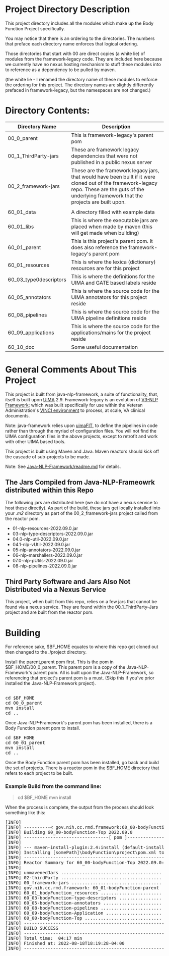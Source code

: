 # Project Directory Description

This project directory includes all the modules which make up the Body Function Project specifically.

You may notice that there is an ordering to the directories.  The numbers that preface each directory name enforces that logical ordering. 

Those directories that start with 00 are direct copies (a white lie) of modules from the framework-legacy code.  They are included here because we currently have no nexus hosting mechanism to stuff these modules into to reference as a dependency to be pulled by maven.  

(the white lie - I renamed the directory name of these modules to enforce the ordering for this project.  The directory names are slightly differently prefaced in framework-legacy, but the namespaces are not changed.)

# Directory Contents:

 | Directory Name     | Description |
 | ------------------ | ----------- |
 |00_0_parent         | This is framework-legacy's parent pom                                                    |
 |00_1_ThirdParty-jars| These are framework legacy dependencies that were not published in a public nexus server |
 |00_2_framework-jars | These are the framework legacy jars, that would have been built if it were cloned out of the framework-legacy repo.  These are the guts of the underlying framework that the projects are built upon. |
 |                    |             |
 | 60_01_data         | A directory filled with example data |
 | 60_01_libs         | This is where the executable jars are placed when made by maven (this will get made when building) |
 | 60_01_parent       | This is this project's parent pom.  It does also reference the framework-legacy's parent pom |
 | 60_01_resources    | This is where the lexica (dictionary) resources are for this project |
 | 60_03_type0descriptors | This is where the definitions for the UIMA and GATE based labels reside |
 | 60_05_annotators   | This is where the source code for the UIMA annotators for this project reside |
 | 60_08_pipelines    | This is where the source code for the UIMA pipeline definitions reside |
 | 60_09_applications | This is where the source code for the applications/mains for the project reside |
 | 60_10_doc          | Some useful documentation |

# General Comments About This Project

This project is built from java-nlp-framework, a suite of functionality, that, itself is built upon [UIMA](https://uima.apache.org/)  2.9.  Framework-legacy is an evolution of [V3-NLP Framework](https://pubmed.ncbi.nlm.nih.gov/27683667/); which was built specifically for use within the Veteran Administration's [VINCI environment](https://www.hsrd.research.va.gov/for_researchers/vinci/workspace.cfm) to process, at scale, VA clinical documents.  

Note:  java-framework relies upon [uimaFIT](https://uima.apache.org/uimafit.html), to define the pipelines in code rather than through the myriad of configuration files.  You will not find the UIMA configuration files in the above projects, except to retrofit and work with other UIMA based tools. 

This project is built using Maven and Java.  Maven reactors should kick off the cascade of sub-projects to be made.

Note: See [Java-NLP-Framework/readme.md](https://github.com/CC-RMD-EpiBio/java-nlp-framework#readme) for details.


## The Jars Compiled from Java-NLP-Frameowrk distributed within this Repo
The following jars are distributed here (we do not have a nexus service to host these directly).  As part of the build, these jars get locally installed into your *.m2* directory as part of the 00_2_framework-jars project called from the reactor pom. 

- 01-nlp-resources-2022.09.0.jar
- 03-nlp-type-descriptors-2022.09.0.jar
- 04.0-nlp-util-2022.09.0.jar
- 04.1-nlp-vUtil-2022.09.0.jar
- 05-nlp-annotators-2022.09.0.jar
- 06-nlp-marshallers-2022.09.0.jar
- 07.0-nlp-pUtils-2022.09.0.jar
- 08-nlp-pipelines-2022.09.0.jar 

## Third Party Software and Jars Also Not Distributed via a Nexus Service
This project, when built from this repo, relies on a few jars that cannot be found via a nexus service.  They are found within the 00_1_ThirdParty-Jars project and are built from the reactor pom. 

# Building
For reference sake, $BF_HOME equates to where this repo got cloned out then changed to the ./project directory.
  
Install the parent,parent pom first.  This is the pom in $BF_HOME/00_0_parent.  This parent pom is a copy of the Java-NLP-Framework's parent pom. All is built upon the Java-NLP-Framework, so referencing that project's parent pom is a must.
(Skip this if you've prior installed the Java-NLP-Framework project).
<pre> 
cd $BF_HOME
cd 00_0_parent
mvn install
cd ..
</pre> 
 
Once Java-NLP-Framework's parent pom has been installed, there is a Body Function parent pom to install.
<pre>
cd $BF_HOME
cd 60_01_parent
mvn install
cd ..
</pre> 

Once the  Body Function parent pom has been installed, go back and build the set of projects.  There is a reactor pom in the $BF_HOME directory that refers to each project to be built.

 
### Example Build from the command line:

> cd $BF_HOME
> mvn install

</pre>
When the process is complete, the output from the process should look something like this:
<pre>
[INFO]
[INFO] ----------< gov.nih.cc.rmd.framework:60_00-bodyFunction-Top >-----------
[INFO] Building 60_00-bodyFunction-Top 2022.09.0                        [10/10]
[INFO] --------------------------------[ pom ]---------------------------------
[INFO]
[INFO] --- maven-install-plugin:2.4:install (default-install) @ 60_00-bodyFunction-Top ---
[INFO] Installing [somePath]\bodyFunction\project\pom.xml to [somePath]\[M2_Repository]\gov\nih\cc\rmd\framework\60_00-bodyFunction-Top\2022.09.0\60_00-bodyFunction-Top-2022.09.0.pom
[INFO] ------------------------------------------------------------------------
[INFO] Reactor Summary for 60_00-bodyFunction-Top 2022.09.0:
[INFO]
[INFO] unmavenedJars ...................................... SUCCESS [  3.650 s]
[INFO] 02-thirdParty ...................................... SUCCESS [  0.025 s]
[INFO] 00_framework-jars .................................. SUCCESS [  0.932 s]
[INFO] gov.nih.cc.rmd.framework: 60_01-bodyFunction-parent  SUCCESS [  0.050 s]
[INFO] 60_01_bodyFunction_resources ....................... SUCCESS [  0.763 s]
[INFO] 60_03-bodyFunction-type-descriptors ................ SUCCESS [ 59.392 s]
[INFO] 60_05-bodyFunction-annotators ...................... SUCCESS [  6.332 s]
[INFO] 60_08-bodyFunction-pipelines ....................... SUCCESS [  7.337 s]
[INFO] 60_09-bodyFunction-Application ..................... SUCCESS [02:58 min]
[INFO] 60_00-bodyFunction-Top ............................. SUCCESS [  0.045 s]
[INFO] ------------------------------------------------------------------------
[INFO] BUILD SUCCESS
[INFO] ------------------------------------------------------------------------
[INFO] Total time:  04:17 min
[INFO] Finished at: 2022-08-18T18:19:28-04:00
[INFO] ------------------------------------------------------------------------
</pre>
